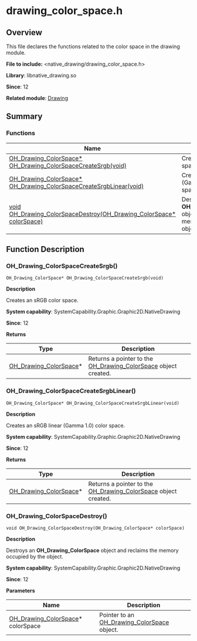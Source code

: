# drawing_color_space.h

<!--Kit: ArkGraphics 2D-->
<!--Subsystem: Graphic-->
<!--Owner: @hangmengxin-->
<!--Designer: @wangyanglan-->
<!--Tester: @nobuggers-->
<!--Adviser: @ge-yafang-->

## Overview

This file declares the functions related to the color space in the drawing module.

**File to include:** <native_drawing/drawing_color_space.h>

**Library**: libnative_drawing.so

**Since**: 12

**Related module**: [Drawing](capi-drawing.md)

## Summary

### Functions

| Name| Description|
| -- | -- |
| [OH_Drawing_ColorSpace* OH_Drawing_ColorSpaceCreateSrgb(void)](#oh_drawing_colorspacecreatesrgb) | Creates an sRGB color space.|
| [OH_Drawing_ColorSpace* OH_Drawing_ColorSpaceCreateSrgbLinear(void)](#oh_drawing_colorspacecreatesrgblinear) | Creates an sRGB linear (Gamma 1.0) color space.|
| [void OH_Drawing_ColorSpaceDestroy(OH_Drawing_ColorSpace* colorSpace)](#oh_drawing_colorspacedestroy) | Destroys an **OH_Drawing_ColorSpace** object and reclaims the memory occupied by the object.|

## Function Description

### OH_Drawing_ColorSpaceCreateSrgb()

```
OH_Drawing_ColorSpace* OH_Drawing_ColorSpaceCreateSrgb(void)
```

**Description**

Creates an sRGB color space.

**System capability**: SystemCapability.Graphic.Graphic2D.NativeDrawing

**Since**: 12

**Returns**

| Type| Description|
| -- | -- |
| [OH_Drawing_ColorSpace](capi-drawing-oh-drawing-colorspace.md)* | Returns a pointer to the [OH_Drawing_ColorSpace](capi-drawing-oh-drawing-colorspace.md) object created.|

### OH_Drawing_ColorSpaceCreateSrgbLinear()

```
OH_Drawing_ColorSpace* OH_Drawing_ColorSpaceCreateSrgbLinear(void)
```

**Description**

Creates an sRGB linear (Gamma 1.0) color space.

**System capability**: SystemCapability.Graphic.Graphic2D.NativeDrawing

**Since**: 12

**Returns**

| Type| Description|
| -- | -- |
| [OH_Drawing_ColorSpace](capi-drawing-oh-drawing-colorspace.md)* | Returns a pointer to the [OH_Drawing_ColorSpace](capi-drawing-oh-drawing-colorspace.md) object created.|

### OH_Drawing_ColorSpaceDestroy()

```
void OH_Drawing_ColorSpaceDestroy(OH_Drawing_ColorSpace* colorSpace)
```

**Description**

Destroys an **OH_Drawing_ColorSpace** object and reclaims the memory occupied by the object.

**System capability**: SystemCapability.Graphic.Graphic2D.NativeDrawing

**Since**: 12


**Parameters**

| Name| Description|
| -- | -- |
| [OH_Drawing_ColorSpace](capi-drawing-oh-drawing-colorspace.md)* colorSpace | Pointer to an [OH_Drawing_ColorSpace](capi-drawing-oh-drawing-colorspace.md) object.|
